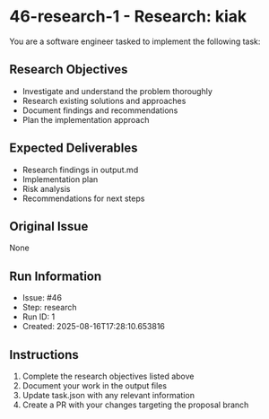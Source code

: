 # 46-research-1 - Research: kiak

You are a software engineer tasked to implement the following task:

## Research Objectives
- Investigate and understand the problem thoroughly
- Research existing solutions and approaches
- Document findings and recommendations
- Plan the implementation approach

## Expected Deliverables
- Research findings in output.md
- Implementation plan
- Risk analysis
- Recommendations for next steps

## Original Issue

None

## Run Information
- Issue: #46
- Step: research
- Run ID: 1
- Created: 2025-08-16T17:28:10.653816

## Instructions
1. Complete the research objectives listed above
2. Document your work in the output files
3. Update task.json with any relevant information
4. Create a PR with your changes targeting the proposal branch

